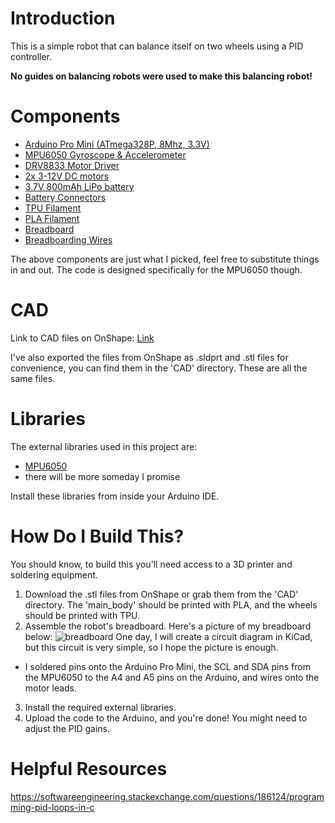 # Introduction
This is a simple robot that can balance itself on two wheels using a PID
controller.

**No guides on balancing robots were used to make this balancing robot!**

# Components
* [Arduino Pro Mini (ATmega328P, 8Mhz, 3.3V)](https://www.amazon.com/HiLetgo-ATmega328P-Oscillator-Compatible-ATmega128/dp/B07RS911JD/ref=sr_1_3?crid=2N14IKG33WL1A&dib=eyJ2IjoiMSJ9.3cETzf54YDlehGHQvoVDiVIiaq1bia3T7lTLmCs7mIcSlOa0pWSL9nXmIEUP8gyyo6spETrA5HDImmJux9nAyGKNxosgedaMHdG7-1u3t_bkqQf1-7y6-f_s4SHTNdhGFsOmJBmApuRD0T7G_YNa-p-C_cqFzspjWikgrqU6B1qU3Fgut7wr3E-5evWR2WtKvV8gRjU8zD4TPHOGfYbysRZ8oLB_Al4iifvydBplh98.WnHgBaJiBwQoLxha3gJAJ-c6l6i3cqrWoPRuc3sGZS8&dib_tag=se&keywords=arduino+pro+mini+3.3v&qid=1708925395&sprefix=arduino+pro+mini+3.3v%2Caps%2C97&sr=8-3)
* [MPU6050 Gyroscope & Accelerometer](https://www.amazon.com/HiLetgo-MPU-6050-Accelerometer-Gyroscope-Converter/dp/B00LP25V1A/ref=sr_1_3?dib=eyJ2IjoiMSJ9.nQ-HfKOFyZoszrV3cxLK6tLh71T4Dx8jkRlVGhGj_VzjnSkvuXzmbbgUXBfehuXg3dih42B-7O1e6pJ_wmbfq76REDHKtJKewAQCtpUypxHodrL-S_GwIp18RxsDtGfIcqfywNxuynlRYx6n1pP_PK4IOHcAe4MN5HbExyxhNhFgCpgvBUFmUPf0Cv66A55IlmCTEX_MMONaZ2Gx4kgC6iC0wl3dfgpNBaHqXvDAwOw.nf-8SXZoMJ1_ZYF1pTAoX2Mb4sRbFjZRSehs2KHyZfI&dib_tag=se&keywords=mpu6050&qid=1708925361&sr=8-3)
* [DRV8833 Motor Driver](https://www.amazon.com/KOOBOOK-DRV8833-Module-Bridge-Controller/dp/B07S4FVY9M/ref=sr_1_4?crid=38J93BG8Z65YF&dib=eyJ2IjoiMSJ9.dp6vuxGaxaC_fGaKSoR8TQxSFrwQAQhvq51mfcB7K3f16QGxkBICIWue9JGpP9x2PG9Ylr2obsoKdojVFgRGOPPaZehAQc3bid1lH10X-Agk6QnV20Gb9Mm67Y-gOxO7u0WPkDjBzK4_lc9xsd787o1wXwoFeM9-P5tY_eYIsFJByRuSshUL3en3VpWLiQHc.R4_3ql7e0FcPt8D_EuwfK8fC8616P_uY3xZO8QcoLlk&dib_tag=se&keywords=drv8833&qid=1708925335&s=hi&sprefix=drv8833%2Ctools%2C90&sr=1-4)
* [2x 3-12V DC motors](https://www.amazon.com/gp/product/B07Q2QZQ7Y)
* [3.7V 800mAh LiPo battery](https://www.amazon.com/gp/product/B08GZ3VZ82/ref=ppx_yo_dt_b_search_asin_title?ie=UTF8&psc=1)
* [Battery Connectors](https://www.amazon.com/gp/product/B07YQY9V6F/ref=ppx_yo_dt_b_search_asin_title?ie=UTF8&psc=1)
* [TPU Filament](https://www.amazon.com/gp/product/B01M9AXXZD/ref=ppx_yo_dt_b_search_asin_title?ie=UTF8&psc=1)
* [PLA Filament](https://www.amazon.com/gp/product/B07PGZNM34/ref=ppx_yo_dt_b_search_asin_title?ie=UTF8&psc=1)
* [Breadboard](https://www.amazon.com/gp/product/B07LFD4LT6/ref=ppx_yo_dt_b_search_asin_title?ie=UTF8&psc=1)
* [Breadboarding Wires](https://www.amazon.com/gp/product/B08YRGVYPV/ref=ppx_yo_dt_b_search_asin_title?ie=UTF8&psc=1)
<!-- * [NRF24L01+ Transceiver](https://www.amazon.com/HiLetgo-NRF24L01-Wireless-Transceiver-Module/dp/B00LX47OCY/ref=sr_1_3?crid=2C2DYI2LY0S2N&dib=eyJ2IjoiMSJ9.QUJu9P7emtcMKxUO2DrtdXt4uXEZhvwWqaOctTjonANpBEdCc8Frk0AAZL3Thdsn1h_z7JQ50CiF6QJPXY-HlWeG-CybzILcOkQpC3_ur_S4GOGJNfdTUCbRX48pDtSRhRSSphxfTgqjYyTOC1gPcuSh_08gnAm4LwiimAWdbI_AgsYunSaxhgxYPo8K31SAbLbcF20GhNW7JSxsl65IpjMek_pVFvvks12cqEnUNW6-C66VmsuhM5wQEF-anpGFPy6AvZO0VPllnANotgqOO_FD-qyNZTyvxrMpZvRatIc.25kXNKWOcxNgYiAKsMev3QXyfP0JlmtocFIKHd14Fmg&dib_tag=se&keywords=nrf24l01%2B&qid=1708926122&s=electronics&sprefix=nrf24l01%2B%2Celectronics%2C88&sr=1-3) -->

The above components are just what I picked, feel free to substitute things in
and out. The code is designed specifically for the MPU6050 though.

# CAD
Link to CAD files on OnShape: [Link](https://cad.onshape.com/documents/7b9b6fda841dd45178915373/w/32f2686a3b4c95e17893e537/e/a7000d906e6f19a225cac0ee?renderMode=0&uiState=65dc20009a3c5b36286aaa91)

I've also exported the files from OnShape as .sldprt and .stl files for
convenience, you can find them in the 'CAD' directory. These are all the same
files.

# Libraries
The external libraries used in this project are:
* [MPU6050](https://github.com/jrowberg/i2cdevlib/tree/master/Arduino/MPU6050)
* there will be more someday I promise
<!-- * [RF24](https://www.arduino.cc/reference/en/libraries/rf24/)  -->

Install these libraries from inside your Arduino IDE.

# How Do I Build This?

You should know, to build this you'll need access to a 3D printer and soldering
equipment.

1. Download the .stl files from OnShape or grab them from the 'CAD' directory. The 'main_body' should be printed with PLA, and the wheels should be printed with TPU.
2. Assemble the robot's breadboard. Here's a picture of my breadboard below:
![breadboard](pics/top.png)
One day, I will create a circuit diagram in KiCad, but this circuit is very
simple, so I hope the picture is enough.
 * I soldered pins onto the Arduino
 Pro Mini, the SCL and SDA pins from the MPU6050 to the A4 and A5 pins on the
 Arduino, and wires onto the motor leads.
3. Install the required external libraries.
4. Upload the code to the Arduino, and you're done! You might need to adjust the
PID gains.

# Helpful Resources
https://softwareengineering.stackexchange.com/questions/186124/programming-pid-loops-in-c
